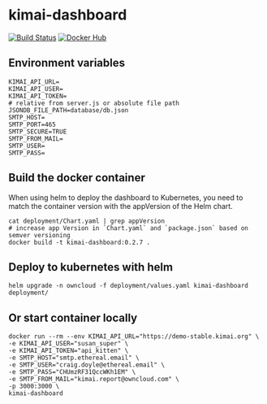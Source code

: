 # kimai-dashboard

[![Build Status](https://drone.owncloud.com/api/badges/owncloud/kimai-dashboard/status.svg)](https://drone.owncloud.com/owncloud/kimai-dashboard/)
[![Docker Hub](https://img.shields.io/badge/docker-latest-blue.svg?logo=docker&logoColor=white)](https://hub.docker.com/r/owncloudops/kimai-dashboard)

## Environment variables

```console
KIMAI_API_URL=
KIMAI_API_USER=
KIMAI_API_TOKEN=
# relative from server.js or absolute file path
JSONDB_FILE_PATH=database/db.json
SMTP_HOST=
SMTP_PORT=465
SMTP_SECURE=TRUE
SMTP_FROM_MAIL=
SMTP_USER=
SMTP_PASS=
```

## Build the docker container

When using helm to deploy the dashboard to Kubernetes, you need to match the container version with the appVersion of the Helm chart.

```console
cat deployment/Chart.yaml | grep appVersion
# increase app Version in `Chart.yaml` and `package.json` based on semver versioning
docker build -t kimai-dashboard:0.2.7 .
```

## Deploy to kubernetes with helm

```console
helm upgrade -n owncloud -f deployment/values.yaml kimai-dashboard deployment/
```

## Or start container locally

```console
docker run --rm --env KIMAI_API_URL="https://demo-stable.kimai.org" \
-e KIMAI_API_USER="susan_super" \
-e KIMAI_API_TOKEN="api_kitten" \
-e SMTP_HOST="smtp.ethereal.email" \
-e SMTP_USER="craig.doyle@ethereal.email" \
-e SMTP_PASS="CHUmzRF31QccWKh1EM" \
-e SMTP_FROM_MAIL="kimai.report@owncloud.com" \
-p 3000:3000 \
kimai-dashboard
```
